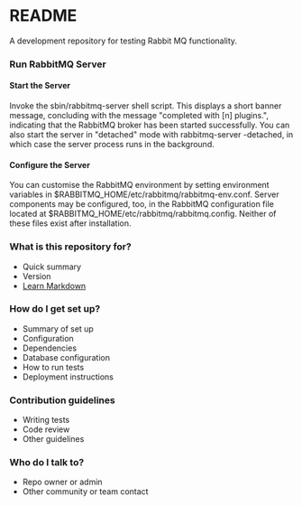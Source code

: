 # README #

A development repository for testing Rabbit MQ functionality.

### Run RabbitMQ Server ### 


#### Start the Server ####
Invoke the sbin/rabbitmq-server shell script. This displays a short banner message, concluding with the message "completed with [n] plugins.", indicating that the RabbitMQ broker has been started successfully.
You can also start the server in "detached" mode with rabbitmq-server -detached, in which case the server process runs in the background.
#### Configure the Server ####
You can customise the RabbitMQ environment by setting environment variables in $RABBITMQ_HOME/etc/rabbitmq/rabbitmq-env.conf. Server components may be configured, too, in the RabbitMQ configuration file located at $RABBITMQ_HOME/etc/rabbitmq/rabbitmq.config. Neither of these files exist after installation.


### What is this repository for? ###

* Quick summary
* Version
* [Learn Markdown](https://bitbucket.org/tutorials/markdowndemo)

### How do I get set up? ###

* Summary of set up
* Configuration
* Dependencies
* Database configuration
* How to run tests
* Deployment instructions

### Contribution guidelines ###

* Writing tests
* Code review
* Other guidelines

### Who do I talk to? ###

* Repo owner or admin
* Other community or team contact
